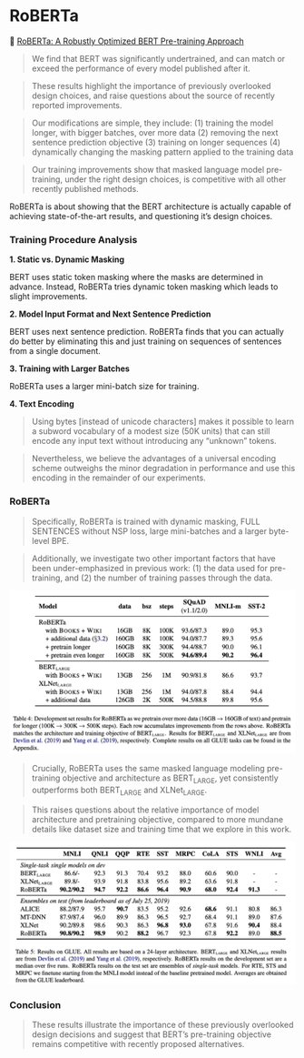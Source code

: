 # RoBERTa

📜 [RoBERTa: A Robustly Optimized BERT Pre-training Approach](https://arxiv.org/pdf/1907.11692)

> We find that BERT was significantly undertrained, and can match or exceed the performance of every model published after it.

> These results highlight the importance of previously overlooked design choices, and raise questions about the source of recently reported improvements.

> Our modifications are simple, they include:
> (1) training the model longer, with bigger batches, over more data
> (2) removing the next sentence prediction objective
> (3) training on longer sequences
> (4) dynamically changing the masking pattern applied to the training data

> Our training improvements show that masked language model pre-training, under the right design choices, is competitive with all other recently published methods.

RoBERTa is about showing that the BERT architecture is actually capable of achieving state-of-the-art results, and questioning it’s design choices.

### Training Procedure Analysis

**1. Static vs. Dynamic Masking**

BERT uses static token masking where the masks are determined in advance. Instead, RoBERTa tries dynamic token masking which leads to slight improvements.

**2. Model Input Format and Next Sentence Prediction**

BERT uses next sentence prediction. RoBERTa finds that you can actually do better by eliminating this and just training on sequences of sentences from a single document.

**3. Training with Larger Batches**

RoBERTa uses a larger mini-batch size for training.

**4. Text Encoding**

> Using bytes [instead of unicode characters] makes it possible to learn a subword vocabulary of a modest size (50K units) that can still encode any input text without introducing any “unknown” tokens.

> Nevertheless, we believe the advantages of a universal encoding scheme outweighs the minor degradation in performance and use this encoding in
> the remainder of our experiments.

### RoBERTa

> Specifically, RoBERTa is trained with dynamic masking, FULL SENTENCES without NSP loss, large mini-batches and a larger byte-level BPE.

> Additionally, we investigate two other important factors that have been under-emphasized in previous work: (1) the data used for pre-training, and (2) the number of training passes through the data.

![Screenshot 2024-05-16 at 10.57.50 AM.png](../../images/Screenshot_2024-05-16_at_10.57.50_AM.png)

> Crucially, RoBERTa uses the same masked language modeling pre-training objective and architecture as $\textrm{BERT}_{\textrm{LARGE}}$, yet consistently outperforms both $\textrm{BERT}_{\textrm{LARGE}}$ and $\textrm{XLNet}_{\textrm{LARGE}}$.

> This raises questions about the relative importance of model architecture and pretraining objective, compared to more mundane details like dataset size and training time that we explore in this work.

![Screenshot 2024-05-16 at 10.59.51 AM.png](../../images/Screenshot_2024-05-16_at_10.59.51_AM.png)

### Conclusion

> These results illustrate the importance of these previously overlooked design decisions and suggest that BERT’s pre-training objective remains competitive with recently proposed alternatives.
